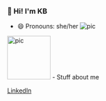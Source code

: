 ### 👋 Hi! I'm KB
- 😄 Pronouns: she/her
![pic](https://user-images.githubusercontent.com/74560886/117216173-36cc2880-adb4-11eb-8d28-5f35c71b673c.jpg)
<img src="https://user-images.githubusercontent.com/74560886/117216173-36cc2880-adb4-11eb-8d28-5f35c71b673c.jpg" alt="pic" width="100"/>
- Stuff about me

[LinkedIn](https://www.linkedin.com/in/katy-boyles/)
